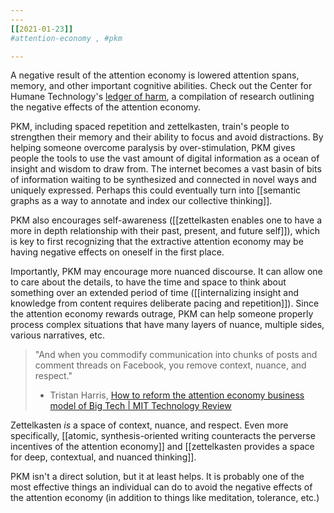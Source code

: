 ```yaml
---
---
[[2021-01-23]]
#attention-economy , #pkm 

---
```

A negative result of the attention economy is lowered attention spans, memory, and other important cognitive abilities. Check out the Center for Humane Technology's [ledger of harm](https://ledger.humanetech.com/#attention-cognition), a compilation of research outlining the negative effects of the attention economy.

PKM, including spaced repetition and zettelkasten, train's people to strengthen their memory and their ability to focus and avoid distractions. By helping someone overcome paralysis by over-stimulation, PKM gives people the tools to use the vast amount of digital information as a ocean of insight and wisdom to draw from. The internet becomes a vast basin of bits of information waiting to be synthesized and connected in novel ways and uniquely expressed. Perhaps this could eventually turn into [[semantic graphs as a way to annotate and index our collective thinking]].

PKM also encourages self-awareness ([[zettelkasten enables one to have a more in depth relationship with their past, present, and future self]]), which is key to first recognizing that the extractive attention economy may be having negative effects on oneself in the first place.

Importantly, PKM may encourage more nuanced discourse. It can allow one to care about the details, to have the time and space to think about something over an extended period of time ([[internalizing insight and knowledge from content requires deliberate pacing and repetition]]). Since the attention economy rewards outrage, PKM can help someone properly process complex situations that have many layers of nuance, multiple sides, various narratives, etc.

> "And when you commodify communication into chunks of posts and comment threads on Facebook, you remove context, nuance, and respect."
> - Tristan Harris, [How to reform the attention economy business model of Big Tech | MIT Technology Review](https://www.technologyreview.com/2021/01/10/1015934/facebook-twitter-youtube-big-tech-attention-economy-reform/)

Zettelkasten *is* a space of context, nuance, and respect. Even more specifically, [[atomic, synthesis-oriented writing counteracts the perverse incentives of the attention economy]] and [[zettelkasten provides a space for deep, contextual, and nuanced thinking]].

PKM isn't a direct solution, but it at least helps. It is probably one of the most effective things an individual can do to avoid the negative effects of the attention economy (in addition to things like meditation, tolerance, etc.)